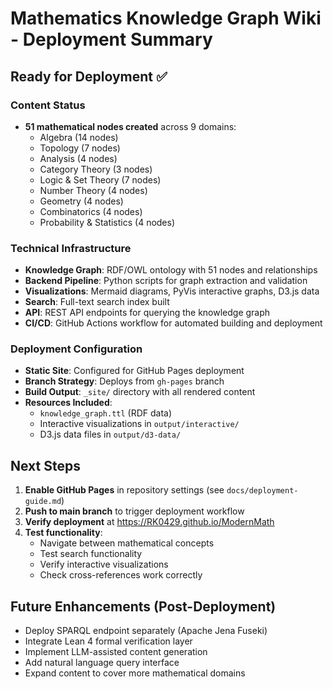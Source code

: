 # Mathematics Knowledge Graph Wiki - Deployment Summary

## Ready for Deployment ✅

### Content Status
- **51 mathematical nodes created** across 9 domains:
  - Algebra (14 nodes)
  - Topology (7 nodes)
  - Analysis (4 nodes)
  - Category Theory (3 nodes)
  - Logic & Set Theory (7 nodes)
  - Number Theory (4 nodes)
  - Geometry (4 nodes)
  - Combinatorics (4 nodes)
  - Probability & Statistics (4 nodes)

### Technical Infrastructure
- **Knowledge Graph**: RDF/OWL ontology with 51 nodes and relationships
- **Backend Pipeline**: Python scripts for graph extraction and validation
- **Visualizations**: Mermaid diagrams, PyVis interactive graphs, D3.js data
- **Search**: Full-text search index built
- **API**: REST API endpoints for querying the knowledge graph
- **CI/CD**: GitHub Actions workflow for automated building and deployment

### Deployment Configuration
- **Static Site**: Configured for GitHub Pages deployment
- **Branch Strategy**: Deploys from `gh-pages` branch
- **Build Output**: `_site/` directory with all rendered content
- **Resources Included**:
  - `knowledge_graph.ttl` (RDF data)
  - Interactive visualizations in `output/interactive/`
  - D3.js data files in `output/d3-data/`

## Next Steps

1. **Enable GitHub Pages** in repository settings (see `docs/deployment-guide.md`)
2. **Push to main branch** to trigger deployment workflow
3. **Verify deployment** at https://RK0429.github.io/ModernMath
4. **Test functionality**:
   - Navigate between mathematical concepts
   - Test search functionality
   - Verify interactive visualizations
   - Check cross-references work correctly

## Future Enhancements (Post-Deployment)

- Deploy SPARQL endpoint separately (Apache Jena Fuseki)
- Integrate Lean 4 formal verification layer
- Implement LLM-assisted content generation
- Add natural language query interface
- Expand content to cover more mathematical domains
